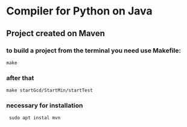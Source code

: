 # Compiler for Python on Java
## Project created on Maven

### to build a project from the terminal you need use Makefile:
```
make
```
### after that
```
make startGcd/StartMin/startTest
```
### necessary for installation
``` sudo apt instal mvn```
